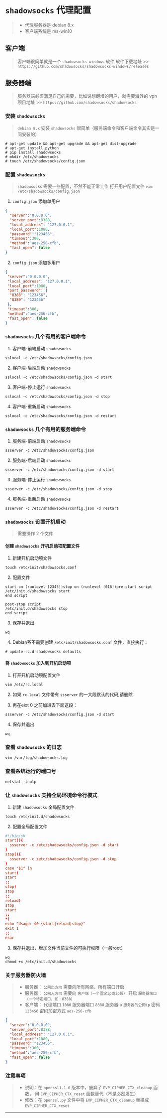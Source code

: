 # **`shadowsocks` 代理配置**

> - 代理服务器是 debian 8.x
> - 客户端系统是 ms-win10

## 客户端

> 客户端很简单就是一个 `shadowsocks-windows` 软件 软件下载地址 >> `https://github.com/shadowsocks/shadowsocks-windows/releases`

## 服务器端

> 服务器端必须满足自己的需要，比如说想翻墙的用户，就需要海外的 vpn 项目地址 >> `https://github.com/shadowsocks/shadowsocks`

### 安装 `shadowsocks`

> `debian 8.x` 安装 `shadowsocks` 很简单（服务端命令和客户端命令其实是一同安装的）

```shell
# apt-get update && apt-get upgrade && apt-get dist-upgrade
# apt-get install python
# pip install shadowsocks
# mkdir /etc/shadowsocks
# touch /etc/shadowsocks/config.json
```

### 配置 `shadowsocks`

> `shadowsocks` 需要一些配置，不然不能正常工作 打开用户配置文件 `vim /etc/shadowsocks/config.json`

1. `config.json` 添加单用户

  ```json
  {
    "server":"0.0.0.0",
    "server_port":8388,
    "local_address": "127.0.0.1",
    "local_port":1080,
    "password":"123456",
    "timeout":300,
    "method":"aes-256-cfb",
    "fast_open": false
  }
  ```

2. `config.json` 添加多用户

  ```json
  {
   "server":"0.0.0.0",
   "local_address": "127.0.0.1",
   "local_port":1080,
   "port_password": {
    "8388": "123456",
    "8389": "123456"
   },
   "timeout":300,
   "method":"aes-256-cfb",
   "fast_open": false
  }
  ```

### `shadowsocks` 几个有用的客户端命令

1. 客户端-前端启动 `shadowsocks`

  ```shell
  sslocal -c /etc/shadowsocks/config.json
  ```

2. 客户端-后端启动 `shadowsocks`

  ```shell
  sslocal -c /etc/shadowsocks/config.json -d start
  ```

3. 客户端-停止运行 `shadowsocks`

  ```shell
  sslocal -c /etc/shadowsocks/config.json -d stop
  ```

4. 客户端-重新启动 `shadowsocks`

  ```shell
  sslocal -c /etc/shadowsocks/config.json -d restart
  ```

### `shadowsocks` 几个有用的服务端命令

1. 服务端-前端启动 `shadowsocks`

  ```shell
  ssserver -c /etc/shadowsocks/config.json
  ```

2. 服务端-后端启动 `shadowsocks`

  ```shell
  ssserver -c /etc/shadowsocks/config.json -d start
  ```

3. 服务端-停止运行 `shadowsocks`

  ```shell
  ssserver -c /etc/shadowsocks/config.json -d stop
  ```

4. 服务端-重新启动 `shadowsocks`

  ```shell
  ssserver -c /etc/shadowsocks/config.json -d restart
  ```

### `shadowsocks` 设置开机启动

> 需要操作 2 个文件

#### 创建 `shadowsocks` 开机启动项配置文件

1. 新建开机启动项文件

  ```shell
  touch /etc/init/shadowsocks.conf
  ```

2. 配置文件

  ```shell
  start on (runlevel [2345])stop on (runlevel [016])pre-start script
  /etc/init.d/shadowsocks start
  end script

  post-stop script
  /etc/init.d/shadowsocks stop
  end script
  ```

3. 保存并退出

  ```shell
  wq
  ```

4. Debian系不需要创建 `/etc/init/shadowsocks.conf` 文件，直接执行：

  ```shell
  # update-rc.d shadowsocks defaults
  ```

#### 将 `shadowsocks` 加入到开机启动项

1. 打开开机启动项配置文件

  ```shell
  vim /etc/rc.local
  ```

2. 如果 `rc.local` 文件带有 `ssserver` 的一大段默认的代码,请删除

3. 再在eixt 0 之前加进去下面这段：

  ```local
  ssserver -c /etc/shadowsocks/config.json -d start
  ```

4. 保存并退出

  ```shell
  wq
  ```

### 查看 `shadowsocks` 的日志

```shell
vim /var/log/shadowsocks.log
```

### 查看系统运行的端口号

```shell
netstat -tnulp
```

### 让 `shadowsocks` 支持全局环境命令行模式

1. 新建 `shadowsocks` 全局配置文件

  ```shell
  touch /etc/init.d/shadowsocks
  ```

2. 配置全局配置文件

  ```conf
  #!/bin/sh
  start(){
    ssserver -c /etc/shadowsocks/config.json -d start
  }
  stop(){
    ssserver -c /etc/shadowsocks/config.json -d stop
  }
  case "$1" in
  start)
  start
  ;;
  stop)
  stop
  ;;
  reload)
  stop
  start
  ;;
  *)
  echo "Usage: $0 {start|reload|stop}"
  exit 1        
  ;;
  esac
  ```

3. 保存并退出，增加文件当前文件的可执行权限（一般root）

  ```shell
  wq
  chmod +x /etc/init.d/shadowsocks
  ```

### 关于服务器防火墙

> - 服务器： `公网出方向` 需要向所有网络、所有端口开启
> - 服务器： `公网入方向` 需要向 `客户端（一个固定ip或ip段）` 开启 `服务器端口（一个特定端口，如：8388）`
> - 客户端： 代理端口 `1080` 服务器端口 `8388` 服务器ip `服务器的公网ip` 密码 `123456` 密码加密方式 `aes-256-cfb`

```json
{
  "server":"0.0.0.0",
  "server_port":8388,
  "local_address": "127.0.0.1",
  "local_port":1080,
  "password":"123456",
  "timeout":300,
  "method":"aes-256-cfb",
  "fast_open": false
}
```

### 注意事项

> - 说明：在 `openssl1.1.0` 版本中，废弃了 `EVP_CIPHER_CTX_cleanup` 函数， 用 `EVP_CIPHER_CTX_reset` 函数替代（不是必然发生）
> - 修改：在 `openssl.py` 文件中将 `EVP_CIPHER_CTX_cleanup` 替换成 `EVP_CIPHER_CTX_reset`

--------------------------------------------------------------------------------

